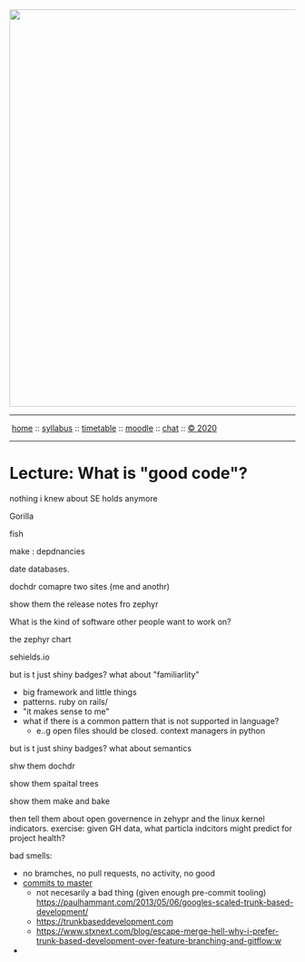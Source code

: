 <a name=top>
<a href="http://tiny.cc/seng20"><img  width=700
  src="https://raw.githubusercontent.com/txt/se20/master/etc/img/teamBanner.png"></a>
<hr>
<p>
&nbsp;<a href="https://tiny.cc/seng20">home</a> ::
<a href="https://github.com/txt/se20/blob/master/docs/syllabus.md#top">syllabus</a> ::
<a href="https://github.com/txt/se20/blob/master/docs/syllabus.md#timetable">timetable</a> ::
<a href="https://moodle-courses2021.wolfware.ncsu.edu/course/view.php?id=3873">moodle</a> ::
<a href="http://seng20.slack.com">chat</a>  ::
<a href="https://github.com/txt/se20/blob/master/LICENSE.md#top">&copy; 2020</a>  
<br>
<hr>

# Lecture: What is "good code"?

nothing i knew about SE holds anymore

Gorilla

fish

make : depdnancies

date databases.

dochdr
comapre two sites (me and anothr)

show them the release notes fro  zephyr

What is the kind of software other people want to work on?

the zephyr chart

sehields.io

but is t just shiny badges? what about "familiarlity"
- big framework and little things
- patterns. ruby on rails/
- "it makes sense to me"
- what if there is a common pattern that is not supported in language?
  - e..g open files should be closed. context managers in python

but is t just shiny badges? what about semantics

shw them dochdr

show them spaital trees

show them  make and bake

then tell them about open governence in zehypr and the linux kernel indicators. exercise: given GH data, what particla indcitors might predict for project health?

bad smells:

- no bramches, no pull requests, no activity, no good
- [commits to master](https://www.quora.com/I-work-for-a-startup-our-CTO-loves-writing-code-and-he-frequently-commits-bad-code-directly-to-the-master-branch-What-should-I-do)
  - not necesarily a bad thing (given enough pre-commit tooling) https://paulhammant.com/2013/05/06/googles-scaled-trunk-based-development/
  - https://trunkbaseddevelopment.com
  - https://www.stxnext.com/blog/escape-merge-hell-why-i-prefer-trunk-based-development-over-feature-branching-and-gitflow:w
- 
